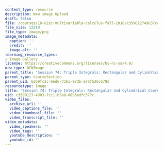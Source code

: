 ```yaml
---
content_type: resource
description: New image Upload
draft: false
file: /courses/18-02sc-multivariable-calculus-fall-2010/c359812749037cc1b5e868b5edfc577c_MIT18_02SC_L25Brds_1.png
file_size: 12219
file_type: image/png
image_metadata:
  caption: ''
  credit: ''
  image-alt: ''
learning_resource_types:
- Image Gallery
license: https://creativecommons.org/licenses/by-nc-sa/4.0/
ocw_type: OCWImage
parent_title: 'Session 74: Triple Integrals: Rectangular and Cylindrical Coordinates'
parent_type: CourseSection
parent_uid: 6369fc2c-0ed6-73b1-973b-a7af526cb70d
resourcetype: Image
title: 'Session 74: Triple Integrals: Rectangular and Cylindrical Coordinates 1'
uid: c3598127-4903-7cc1-b5e8-68b5edfc577c
video_files:
  archive_url: ''
  video_captions_file: ''
  video_thumbnail_file: ''
  video_transcript_file: ''
video_metadata:
  video_speakers: ''
  video_tags: ''
  youtube_description: ''
  youtube_id: ''
---
```

